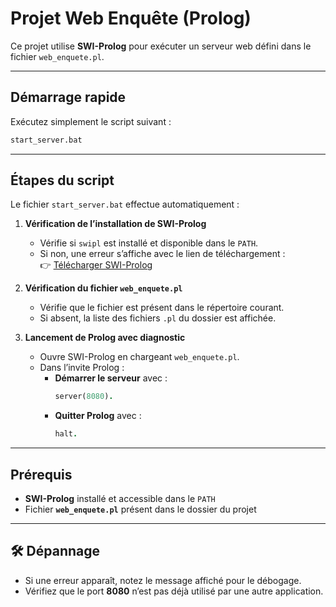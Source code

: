 # Projet Web Enquête (Prolog)

Ce projet utilise **SWI-Prolog** pour exécuter un serveur web défini dans le fichier `web_enquete.pl`.  

---

## Démarrage rapide

Exécutez simplement le script suivant :  

```bash
start_server.bat
```

---

## Étapes du script

Le fichier `start_server.bat` effectue automatiquement :  

1. **Vérification de l’installation de SWI-Prolog**
   - Vérifie si `swipl` est installé et disponible dans le `PATH`.
   - Si non, une erreur s’affiche avec le lien de téléchargement :  
     👉 [Télécharger SWI-Prolog](https://www.swi-prolog.org/)

2. **Vérification du fichier `web_enquete.pl`**
   - Vérifie que le fichier est présent dans le répertoire courant.
   - Si absent, la liste des fichiers `.pl` du dossier est affichée.

3. **Lancement de Prolog avec diagnostic**
   - Ouvre SWI-Prolog en chargeant `web_enquete.pl`.
   - Dans l’invite Prolog :  
     - **Démarrer le serveur** avec :  
       ```prolog
       server(8080).
       ```  
     - **Quitter Prolog** avec :  
       ```prolog
       halt.
       ```

---

## Prérequis

- **SWI-Prolog** installé et accessible dans le `PATH`  
- Fichier **`web_enquete.pl`** présent dans le dossier du projet  

---

## 🛠 Dépannage

- Si une erreur apparaît, notez le message affiché pour le débogage.  
- Vérifiez que le port **8080** n’est pas déjà utilisé par une autre application.  
